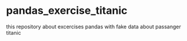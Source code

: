 # pandas_exercise_titanic
this repository about excercises pandas with fake data about passanger titanic
